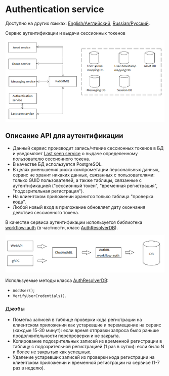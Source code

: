 # Authentication service

Доступно на других языках: [English/Английский](AuthenticationService.md), [Russian/Русский](AuthenticationService.ru.md).

Сервис аутентификации и выдачи сессионных токенов 

![SystemOverview](../img/SystemOverview.png)

## Описание API для аутентификации

- Данный сервис производит запись/чтение сессионных токенов в БД и уведомляет [Last seen service](LastSeenService.ru.md) о выдаче определенному пользователю сессионного токена.
- В качестве БД используется PostgreSQL.
- В целях уменьшения риска компрометации персональных данных, сервис не хранит никаких данных, связанных с пользователями: только GUID пользователей, а также таблицы, связанные с аутентификацией ("сессионный токен", "временная регистрация", "подозрительная регистрация").
- На клиентском приложении хранится только таблица "проверка кода".
- Любой новый вход в приложение обновляет дату окончания действия сессионного токена.

В качестве сервиса аутентификации используется библиотека [workflow-auth](https://github.com/alexeysp11/workflow-auth) (в частности, класс [AuthResolverDB](https://github.com/alexeysp11/workflow-auth/blob/main/docs/authbl/AuthResolverDB.md)).

![AuthService](../img/AuthService.png)

Используемые методы класса [AuthResolverDB](https://github.com/alexeysp11/workflow-auth/blob/main/docs/authbl/AuthResolverDB.md): 
- `AddUser()`;
- `VerifyUserCredentials()`.

### Джобы

- Пометка записей в таблице проверки кода регистрации на клиентском приложении как устаревшие и перемещение на сервис (каждые 15-30 минут): если время отправки запроса было раньше продолжительности перепроверки и не закрыта.
- Копирование подозрительных записей из временной регистрации в таблицу с подозрительной регистрацией (1 раз в сутки): если было N и более не закрытых как успешных.
- Удаление устаревших записей из проверки кода регистрации на клиентском приложении и временной регистрации на сервисе (1-7 раз в неделю).

